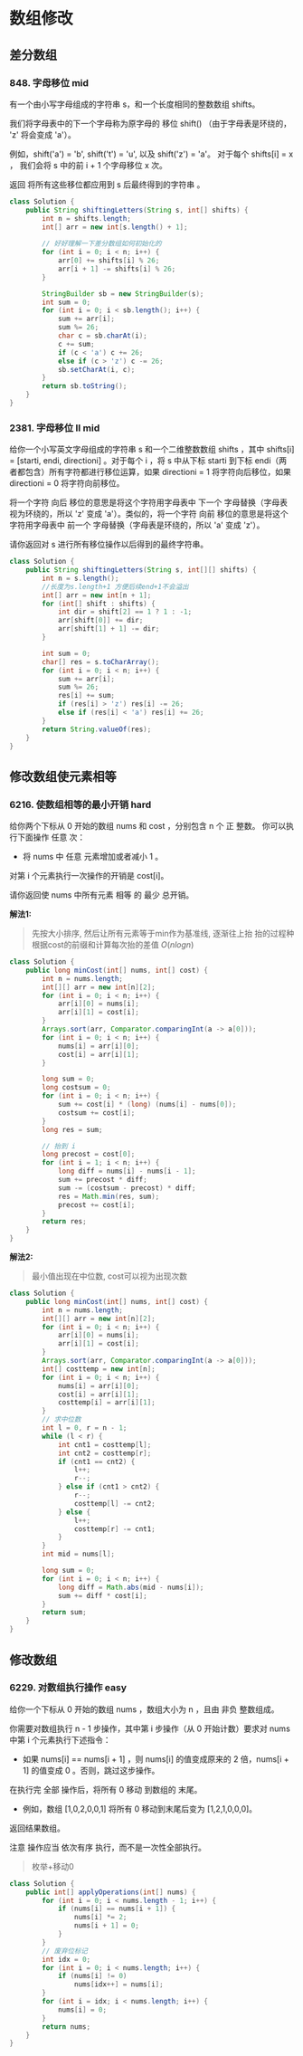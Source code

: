 # 数组修改

## 差分数组

### 848. 字母移位 mid

有一个由小写字母组成的字符串 s，和一个长度相同的整数数组 shifts。

我们将字母表中的下一个字母称为原字母的 移位 shift() （由于字母表是环绕的， 'z' 将会变成 'a'）。

例如，shift('a') = 'b', shift('t') = 'u', 以及 shift('z') = 'a'。
对于每个 shifts[i] = x ， 我们会将 s 中的前 i + 1 个字母移位 x 次。

返回 将所有这些移位都应用到 s 后最终得到的字符串 。

```java
class Solution {
    public String shiftingLetters(String s, int[] shifts) {
        int n = shifts.length;
        int[] arr = new int[s.length() + 1];
        
        // 好好理解一下差分数组如何初始化的
        for (int i = 0; i < n; i++) {
            arr[0] += shifts[i] % 26;
            arr[i + 1] -= shifts[i] % 26;
        }

        StringBuilder sb = new StringBuilder(s);
        int sum = 0;
        for (int i = 0; i < sb.length(); i++) {
            sum += arr[i];
            sum %= 26;
            char c = sb.charAt(i);
            c += sum;
            if (c < 'a') c += 26;
            else if (c > 'z') c -= 26;
            sb.setCharAt(i, c);
        }
        return sb.toString();
    }
}
```

### 2381. 字母移位 II mid

给你一个小写英文字母组成的字符串 s 和一个二维整数数组 shifts ，其中 shifts[i] = [starti, endi, directioni] 。对于每个 i ，将 s 中从下标 starti 到下标 endi（两者都包含）所有字符都进行移位运算，如果 directioni = 1 将字符向后移位，如果 directioni = 0 将字符向前移位。

将一个字符 向后 移位的意思是将这个字符用字母表中 下一个 字母替换（字母表视为环绕的，所以 'z' 变成 'a'）。类似的，将一个字符 向前 移位的意思是将这个字符用字母表中 前一个 字母替换（字母表是环绕的，所以 'a' 变成 'z'）。

请你返回对 s 进行所有移位操作以后得到的最终字符串。

```java
class Solution {
    public String shiftingLetters(String s, int[][] shifts) {
        int n = s.length();
        //长度为s.length+1 方便后续end+1不会溢出
        int[] arr = new int[n + 1];
        for (int[] shift : shifts) {
            int dir = shift[2] == 1 ? 1 : -1;
            arr[shift[0]] += dir;
            arr[shift[1] + 1] -= dir;
        }

        int sum = 0;
        char[] res = s.toCharArray();
        for (int i = 0; i < n; i++) {
            sum += arr[i];
            sum %= 26;
            res[i] += sum;
            if (res[i] > 'z') res[i] -= 26;
            else if (res[i] < 'a') res[i] += 26;
        }
        return String.valueOf(res);
    }
}
```

## 修改数组使元素相等

### 6216. 使数组相等的最小开销 hard

给你两个下标从 0 开始的数组 nums 和 cost ，分别包含 n 个 正 整数。
你可以执行下面操作 任意 次：

- 将 nums 中 任意 元素增加或者减小 1 。

对第 i 个元素执行一次操作的开销是 cost[i]。

请你返回使 nums 中所有元素 相等 的 最少 总开销。

**解法1:**
> 先按大小排序, 然后让所有元素等于min作为基准线, 逐渐往上抬
> 抬的过程种根据cost的前缀和计算每次抬的差值
> $O(nlogn)$

```java
class Solution {
    public long minCost(int[] nums, int[] cost) {
        int n = nums.length;
        int[][] arr = new int[n][2];
        for (int i = 0; i < n; i++) {
            arr[i][0] = nums[i];
            arr[i][1] = cost[i];
        }
        Arrays.sort(arr, Comparator.comparingInt(a -> a[0]));
        for (int i = 0; i < n; i++) {
            nums[i] = arr[i][0];
            cost[i] = arr[i][1];
        }

        long sum = 0;
        long costsum = 0;
        for (int i = 0; i < n; i++) {
            sum += cost[i] * (long) (nums[i] - nums[0]);
            costsum += cost[i];
        }
        long res = sum;

        // 抬到 i
        long precost = cost[0];
        for (int i = 1; i < n; i++) {
            long diff = nums[i] - nums[i - 1];
            sum += precost * diff;
            sum -= (costsum - precost) * diff;
            res = Math.min(res, sum);
            precost += cost[i];
        }
        return res;
    }
}
```

**解法2:**
> 最小值出现在中位数, cost可以视为出现次数

```java
class Solution {
    public long minCost(int[] nums, int[] cost) {
        int n = nums.length;
        int[][] arr = new int[n][2];
        for (int i = 0; i < n; i++) {
            arr[i][0] = nums[i];
            arr[i][1] = cost[i];
        }
        Arrays.sort(arr, Comparator.comparingInt(a -> a[0]));
        int[] costtemp = new int[n];
        for (int i = 0; i < n; i++) {
            nums[i] = arr[i][0];
            cost[i] = arr[i][1];
            costtemp[i] = arr[i][1];
        }
        // 求中位数
        int l = 0, r = n - 1;
        while (l < r) {
            int cnt1 = costtemp[l];
            int cnt2 = costtemp[r];
            if (cnt1 == cnt2) {
                l++;
                r--;
            } else if (cnt1 > cnt2) {
                r--;
                costtemp[l] -= cnt2;
            } else {
                l++;
                costtemp[r] -= cnt1;
            }
        }
        int mid = nums[l];

        long sum = 0;
        for (int i = 0; i < n; i++) {
            long diff = Math.abs(mid - nums[i]);
            sum += diff * cost[i];
        }
        return sum;
    }
}
```

## 修改数组

### 6229. 对数组执行操作 easy

给你一个下标从 0 开始的数组 nums ，数组大小为 n ，且由 非负 整数组成。

你需要对数组执行 n - 1 步操作，其中第 i 步操作（从 0 开始计数）要求对 nums 中第 i 个元素执行下述指令：

- 如果 nums[i] == nums[i + 1] ，则 nums[i] 的值变成原来的 2 倍，nums[i + 1] 的值变成 0 。否则，跳过这步操作。

在执行完 全部 操作后，将所有 0 移动 到数组的 末尾。

- 例如，数组 [1,0,2,0,0,1] 将所有 0 移动到末尾后变为 [1,2,1,0,0,0]。

返回结果数组。

注意 操作应当 依次有序 执行，而不是一次性全部执行。
> 枚举+移动0

```java
class Solution {
    public int[] applyOperations(int[] nums) {
        for (int i = 0; i < nums.length - 1; i++) {
            if (nums[i] == nums[i + 1]) {
                nums[i] *= 2;
                nums[i + 1] = 0;
            }
        }
        // 废弃位标记
        int idx = 0;
        for (int i = 0; i < nums.length; i++) {
            if (nums[i] != 0)
                nums[idx++] = nums[i];
        }
        for (int i = idx; i < nums.length; i++) {
            nums[i] = 0;
        }
        return nums;
    }
}
```